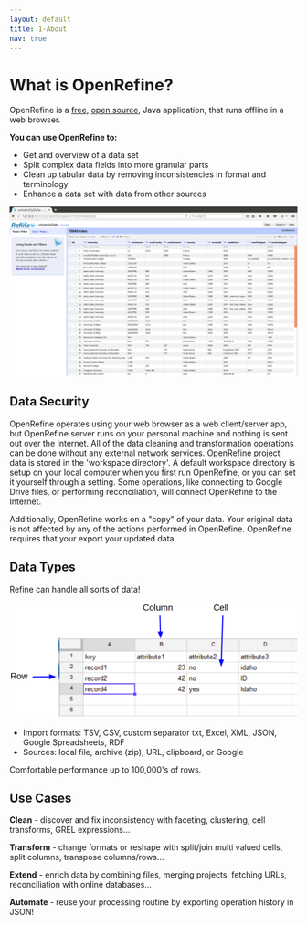 ```yaml
---
layout: default
title: 1-About
nav: true
---
```


# What is OpenRefine?

OpenRefine is a [free](https://www.gnu.org/philosophy/free-sw.en.html), [open source](https://github.com/OpenRefine/OpenRefine), Java application, that runs offline in a web browser.

**You can use OpenRefine to:**
 * Get and overview of a data set
 * Split complex data fields into more granular parts
 * Clean up tabular data by removing inconsistencies in format and terminology
 * Enhance a data set with data from other sources

![Refine Screenshot](images/refine.png)

## Data Security

OpenRefine operates using your web browser as a web client/server app, but OpenRefine server runs on your personal machine and nothing is sent out over the Internet. All of the data cleaning and transformation operations can be done without any external network services. OpenRefine project data is stored in the 'workspace directory'. A default workspace directory is setup on your local computer when you first run OpenRefine, or you can set it yourself through a setting. Some operations, like connecting to Google Drive files, or performing reconciliation, will connect OpenRefine to the Internet. 

Additionally, OpenRefine works on a "copy" of your data. Your original data is not affected by any of the actions performed in OpenRefine. OpenRefine requires that your export your updated data.

## Data Types

Refine can handle all sorts of data!

![table](images/table.png)

- Import formats: TSV, CSV, custom separator txt, Excel, XML, JSON, Google Spreadsheets, RDF
- Sources: local file, archive (zip), URL, clipboard, or Google

Comfortable performance up to 100,000's of rows.

## Use Cases

**Clean** - discover and fix inconsistency with faceting, clustering, cell transforms, GREL expressions...

**Transform** - change formats or reshape with split/join multi valued cells, split columns, transpose columns/rows...

**Extend** - enrich data by combining files, merging projects, fetching URLs, reconciliation with online databases...

**Automate** - reuse your processing routine by exporting operation history in JSON!
